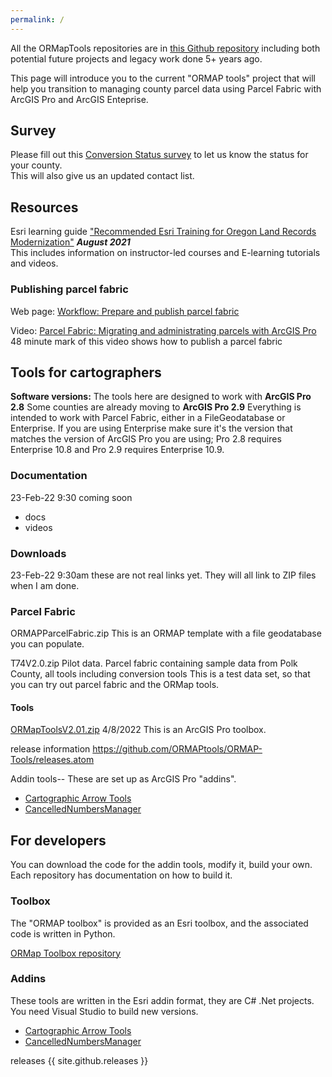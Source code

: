 ```yaml
---
permalink: /
---
```

All the ORMapTools repositories are in
[this Github repository](https://github.com/ORMAPTools)
including both potential future projects and legacy work done 5+ years ago.

This page will introduce you to the current "ORMAP tools" project that will help you 
transition to managing county parcel data using Parcel Fabric with ArcGIS Pro and ArcGIS Enteprise.

## Survey

Please fill out this [Conversion Status survey](https://docs.google.com/forms/d/e/1FAIpQLScLnnL2K0-6XgkTuEsw7QQ-Sx-LXNLE1jY4Y5ATNiESmDRE_A/viewform?vc=0&c=0&w=1&flr=0&pli=1&fbzx=5578410564896297533")
to let us know the status for your county.  
This will also give us an updated contact list.

## Resources

Esri learning guide ["Recommended Esri Training for Oregon Land Records Modernization"](docs/ArcGIS%20Training%20Plan%20For%20ORMAP%20for%20JS_edit.pdf) ***August 2021***  
This includes information on instructor-led courses and E-learning tutorials and videos.

### Publishing parcel fabric

Web page: [Workflow: Prepare and publish parcel fabric
](https://pro.arcgis.com/en/pro-app/latest/help/data/parcel-editing/workflow-publishpf.htm)

Video: [Parcel Fabric: Migrating and administrating parcels with ArcGIS Pro](https://www.esri.com/videos/watch?videoid=zvTSIHKHC54&title=parcel-fabric-migrating-and-administrating-parcels-with-arcgis-pro)  
48 minute mark of this video shows how to publish a parcel fabric  

## Tools for cartographers

**Software versions:** 
The tools here are designed to work with **ArcGIS Pro 2.8**
Some counties are already moving to **ArcGIS Pro 2.9**
Everything is intended to work with Parcel Fabric, either in a FileGeodatabase or Enterprise.
If you are using Enterprise make sure it's the version that matches the version of ArcGIS Pro you are using; Pro 2.8 requires Enterprise 10.8 and Pro 2.9 requires Enterprise 10.9.

### Documentation

23-Feb-22 9:30 coming soon

* docs
* videos
    
### Downloads

23-Feb-22 9:30am these are not real links yet. They will all link to ZIP files when I am done.

### Parcel Fabric

ORMAPParcelFabric.zip This is an ORMAP template with a file geodatabase you can populate. 

T74V2.0.zip Pilot data. Parcel fabric containing sample data from Polk County, all tools including conversion tools
This is a test data set, so that you can try out parcel fabric and the ORMap tools.

#### Tools

[ORMapToolsV2.01.zip](assets/ORMAPToolsV2.01.zip) 4/8/2022
This is an ArcGIS Pro toolbox.

release information
https://github.com/ORMAPtools/ORMAP-Tools/releases.atom

Addin tools-- These are set up as ArcGIS Pro "addins".

* <a href="https://github.com/ORMAPtools/ArrowTools">Cartographic Arrow Tools</a>
* <a href="https://github.com/ORMAPtools/Cancelled Numbers Manager">CancelledNumbersManager</a>

## For developers

You can download the code for the addin tools, modify it, build your own.
Each repository has documentation on how to build it.

### Toolbox

The "ORMAP toolbox" is provided as an Esri toolbox, and the associated code is written in Python.

<a href="https://github.com/ORMAPtools/ORMAP-Tools">ORMap Toolbox repository</a>

### Addins

These tools are written in the Esri addin format, they are C# .Net projects.
You need Visual Studio to build new versions.

* <a href="https://github.com/ORMAPtools/ArrowTools">Cartographic Arrow Tools</a></li>
* <a href="https://github.com/ORMAPtools/Cancelled Numbers Manager">CancelledNumbersManager</a>

releases {{ site.github.releases }}